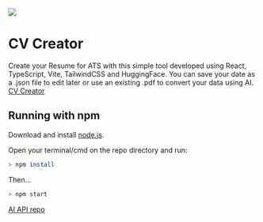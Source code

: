 <img src="https://www.richardborges.dev/static/img/projects/cv-creator.webp">

# CV Creator

Create your Resume for ATS with this simple tool developed using React, TypeScript, Vite, TailwindCSS and HuggingFace.
You can save your date as a .json file to edit later or use an existing .pdf to convert your data using AI.
[CV Creator](https://www.cvcreator.richardborges.dev/)

## Running with npm

Download and install [node.js](https://nodejs.org/en).

Open your terminal/cmd on the repo directory and run:

```bash
> npm install
```

Then...

```bash
> npm start
```

[AI API repo](https://github.com/ribborges/cv-creator-ai)